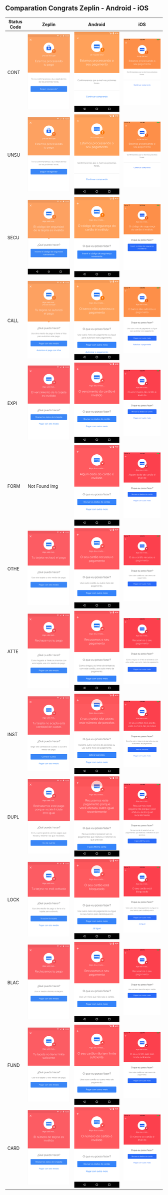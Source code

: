 ## Comparation Congrats Zeplin - Android - iOS

Status Code |Zeplin | Android | iOS
---|---|---|---
CONT | ![](./img-zeplin/001-Contingencia-CONT-Zeplin.png) | ![](./img-android/Contingencias/CONT.png) | ![](./img-ios/001-Contingencia-CONT-ios.png) |
UNSU | ![](./img-zeplin/001-Contingencia-CONT-Zeplin.png) | ![](./img-android/Contingencias/UNSU.png) | ![](./img-ios/002-Contingencia-UNSU-ios.png) |
SECU | ![](./img-zeplin/006-Contingencia-SECU-Zeplin.png) | ![](./img-android/Contingencias/SECU_1.png) | ![](./img-ios/006-Contingencia-SECU-ios.png) |
CALL | ![](./img-zeplin/012-Contingencia-CALL-Zeplin.png) | ![](./img-android/Contingencias/CALL_1.png) | ![](./img-ios/012-Contingencia-CALL-ios-01.png) |
EXPI | ![](./img-zeplin/007-Error-EXPI-Zeplin.png) | ![](./img-android/Error/EXPI.png) | ![](./img-ios/007-Error-EXPI-ios.png) |
FORM | Not Found Img | ![](./img-android/Error/FORM.png) | ![](./img-ios/008-Error-FORM-ios.png) |
OTHE | ![](./img-zeplin/009-Error-OTHEI-Zeplin.png) | ![](./img-android/Error/OTHE.png) | ![](./img-ios/009-Error-OTHE-ios.png) |
ATTE | ![](./img-zeplin/010-Error-ATTE-Zeplin.png) | ![](./img-android/Error/ATTE.png) | ![](./img-ios/010-Error-ATTE-ios.png) |
INST | ![](./img-zeplin/011-Error-INST-Zeplin.png) | ![](./img-android/Error/INST.png) | ![](./img-ios/011-Error-INST-ios.png) |
DUPL | ![](./img-zeplin/013-Error-DUPL-Zeplin.png) | ![](./img-android/Error/DUPL.png) | ![](./img-ios/013-Error-DUPL-ios.png) |
LOCK | ![](./img-zeplin/014-Error-LOCK-Zeplin.png) | ![](./img-android/Error/LOCK.png) | ![](./img-ios/014-Error-LOCK-ios.png) |
BLAC | ![](./img-zeplin/003-Error-BLAC-Zeplin.png) | ![](./img-android/Error/BLAC.png) | ![](./img-ios/003-Error-BLAC-ios.png) |
FUND | ![](./img-zeplin/004-Error-FUND-Zeplin.png) | ![](./img-android/Error/FUND.png) | ![](./img-ios/004-Error-FUND-ios.png) |
CARD | ![](./img-zeplin/005-Error-CARD-Zeplin.png) | ![](./img-android/Error/CARD.png) | ![](./img-ios/005-Error-CARD-ios.png) |


